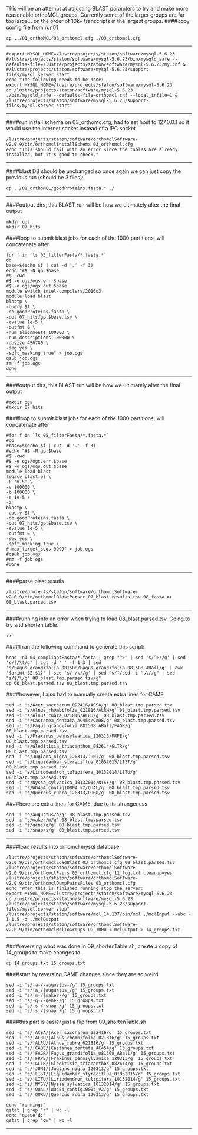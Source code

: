 This will be an attempt at adjusting BLAST paramters to try and make more reasonable orthoMCL groups. Currently some of the larger groups are far too large... on the order of 10k+ transcripts in the largest groups.
####copy config file from run01
```
cp ../01_orthoMCL/03_orthomcl.cfg ./03_orthomcl.cfg
```
---
```
#export MYSQL_HOME=/lustre/projects/staton/software/mysql-5.6.23
#/lustre/projects/staton/software/mysql-5.6.23/bin/mysqld_safe --defaults-file=/lustre/projects/staton/software/mysql-5.6.23/my.cnf &
#/lustre/projects/staton/software/mysql-5.6.23/support-files/mysql.server start
echo "The following needs to be done:
export MYSQL_HOME=/lustre/projects/staton/software/mysql-5.6.23
cd /lustre/projects/staton/software/mysql-5.6.23
./bin/mysqld_safe --defaults-file=orthomcl.cnf --local_infile=1 &
/lustre/projects/staton/software/mysql-5.6.23/support-files/mysql.server start"
```
---
####run install schema on 03_orthomc.cfg, had to set host to 127.0.0.1 so it would use the internet socket instead of a IPC socket
```
/lustre/projects/staton/software/orthomclSoftware-v2.0.9/bin/orthomclInstallSchema 03_orthomcl.cfg
echo "This should fail with an error since the tables are already installed, but it's good to check."
```
---
####blast DB should be unchanged so once again we can just copy the previous run (should be 3 files):
```
cp ../01_orthoMCL/goodProteins.fasta.* ./
```
---
####output dirs, this BLAST run will be how we ultimately alter the final output
```
mkdir ogs
mkdir 07_hits
```
####loop to submit blast jobs for each of the 1000 partitions, will concatenate after
```
for f in `ls 05_filterFasta/*.fasta.*`
do
base=$(echo $f | cut -d '.' -f 3)
echo "#$ -N gp.$base
#$ -cwd
#$ -e ogs/ogs.err.$base
#$ -o ogs/ogs.out.$base
module switch intel-compilers/2016u3
module load blast
blastp \
-query $f \
-db goodProteins.fasta \
-out 07_hits/gp.$base.tsv \
-evalue 1e-5 \
-outfmt 6 \
-num_alignments 100000 \
-num_descriptions 100000 \
-dbsize 456780 \
-seg yes \
-soft_masking true" > job.ogs
qsub job.ogs
rm -f job.ogs
done
```
---
####output dirs, this BLAST run will be how we ultimately alter the final output
```
#mkdir ogs
#mkdir 07_hits
```
####loop to submit blast jobs for each of the 1000 partitions, will concatenate after
```
#for f in `ls 05_filterFasta/*.fasta.*`
#do
#base=$(echo $f | cut -d '.' -f 3)
#echo "#$ -N gp.$base
#$ -cwd
#$ -e ogs/ogs.err.$base
#$ -o ogs/ogs.out.$base
module load blast
legacy_blast.pl \
-F 'm S' \
-v 100000 \
-b 100000 \
-e 1e-5 \
-z 
blastp \
-query $f \
-db goodProteins.fasta \
-out 07_hits/gp.$base.tsv \
-evalue 1e-5 \
-outfmt 6 \
-seg yes \
-soft_masking true \
#-max_target_seqs 9999" > job.ogs
#qsub job.ogs
#rm -f job.ogs
#done
```
---
####parse blast resutls
```
/lustre/projects/staton/software/orthomclSoftware-v2.0.9/bin/orthomclBlastParser 07_blast.results.tsv 08_fasta >> 08_blast.parsed.tsv
```
---
####running into an error when trying to load 08_blast.parsed.tsv. Going to try and shorten table. 
```
??
```
####I ran the following command to generate this script:
```
head -n1 04_compliantFasta/*.fasta | grep "^>" | sed 's/^>//g' | sed 's/|/\t/g' | cut -d '_' -f 1-3 | sed 's/Fagus_grandifolia_081508/Fagus_grandifolia_081508_ABall/g' | awk '{print $2,$1}' | sed 's/ /\//g' | sed "s/^/sed -i 's\//g" | sed "s/$/\/g' 08_blast.tmp.parsed.tsv/g"
cp 08_blast.parsed.tsv 08_blast.tmp.parsed.tsv
```
####however, I also had to manually create extra lines for CAME
```
sed -i 's/Acer_saccharum_022416/ACSA/g' 08_blast.tmp.parsed.tsv
sed -i 's/Alnus_rhombifolia_021816/ALRH/g' 08_blast.tmp.parsed.tsv
sed -i 's/Alnus_rubra_021816/ALRU/g' 08_blast.tmp.parsed.tsv
sed -i 's/Castanea_dentata_AC454/CADE/g' 08_blast.tmp.parsed.tsv
sed -i 's/Fagus_grandifolia_081508_ABall/FAGR/g' 08_blast.tmp.parsed.tsv
sed -i 's/Fraxinus_pennsylvanica_120313/FRPE/g' 08_blast.tmp.parsed.tsv
sed -i 's/Gleditisia_triacanthos_082614/GLTR/g' 08_blast.tmp.parsed.tsv
sed -i 's/Juglans_nigra_120313/JUNI/g' 08_blast.tmp.parsed.tsv
sed -i 's/Liquidambar_styraciflua_01052015/LIST/g' 08_blast.tmp.parsed.tsv
sed -i 's/Liriodendron_tulipifera_10132014/LITU/g' 08_blast.tmp.parsed.tsv
sed -i 's/Nyssa_sylvatica_10132014/NYSY/g' 08_blast.tmp.parsed.tsv
sed -i 's/WO454_contig10004_v2/QUAL/g' 08_blast.tmp.parsed.tsv
sed -i 's/Quercus_rubra_120313/QURU/g' 08_blast.tmp.parsed.tsv
```
####here are extra lines for CAME, due to its strangeness
```
sed -i 's/augustus/a/g' 08_blast.tmp.parsed.tsv
sed -i 's/maker/m/g' 08_blast.tmp.parsed.tsv
sed -i 's/gene/g/g' 08_blast.tmp.parsed.tsv
sed -i 's/snap/s/g' 08_blast.tmp.parsed.tsv
```
---
####load results into orhomcl mysql database
```
/lustre/projects/staton/software/orthomclSoftware-v2.0.9/bin/orthomclLoadBlast 03_orthomcl.cfg 09_blast.parsed.tsv
/lustre/projects/staton/software/orthomclSoftware-v2.0.9/bin/orthomclPairs 03_orthomcl.cfg 11_log.txt cleanup=yes
/lustre/projects/staton/software/orthomclSoftware-v2.0.9/bin/orthomclDumpPairsFiles 03_orthomcl.cfg
echo "When this is finished running stop the server:
export MYSQL_HOME=/lustre/projects/staton/software/mysql-5.6.23
cd /lustre/projects/staton/software/mysql-5.6.23
/lustre/projects/staton/software/mysql-5.6.23/support-files/mysql.server stop"
/lustre/projects/staton/software/mcl_14.137/bin/mcl ./mclInput --abc -I 1.5 -o ./mclOutput
/lustre/projects/staton/software/orthomclSoftware-v2.0.9/bin/orthomclMclToGroups OG 1000 < mclOutput > 14_groups.txt
```
---
####reversing what was done in 09_shortenTable.sh, create a copy of 14_groups to make changes to..
```
cp 14_groups.txt 15_groups.txt
```
####start by reversing CAME changes since they are so weird
```
sed -i 's/-a-/-augustus-/g' 15_groups.txt
sed -i 's/|a_/|augustus_/g' 15_groups.txt
sed -i 's/|m-/|maker-/g' 15_groups.txt
sed -i 's/-g-/-gene-/g' 15_groups.txt
sed -i 's/-s-/-snap-/g' 15_groups.txt
sed -i 's/|s_/|snap_/g' 15_groups.txt
```
####this part is easier just a flip from 09_shortenTable.sh
```
sed -i 's/|ACSA/|Acer_saccharum_022416/g' 15_groups.txt
sed -i 's/|ALRH/|Alnus_rhombifolia_021816/g' 15_groups.txt
sed -i 's/|ALRU/|Alnus_rubra_021816/g' 15_groups.txt
sed -i 's/|CADE/|Castanea_dentata_AC454/g' 15_groups.txt
sed -i 's/|FAGR/|Fagus_grandifolia_081508_ABall/g' 15_groups.txt
sed -i 's/|FRPE/|Fraxinus_pennsylvanica_120313/g' 15_groups.txt
sed -i 's/|GLTR/|Gleditisia_triacanthos_082614/g' 15_groups.txt
sed -i 's/|JUNI/|Juglans_nigra_120313/g' 15_groups.txt
sed -i 's/|LIST/|Liquidambar_styraciflua_01052015/g' 15_groups.txt
sed -i 's/|LITU/|Liriodendron_tulipifera_10132014/g' 15_groups.txt
sed -i 's/|NYSY/|Nyssa_sylvatica_10132014/g' 15_groups.txt
sed -i 's/|QUAL/|WO454_contig10004_v2/g' 15_groups.txt
sed -i 's/|QURU/|Quercus_rubra_120313/g' 15_groups.txt

echo "running:"
qstat | grep "r" | wc -l
echo "queue'd:"
qstat | grep "qw" | wc -l
```
---
